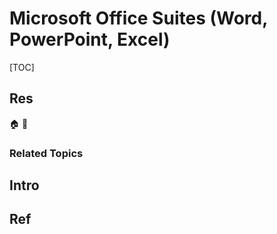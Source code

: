 # Microsoft Office Suites (Word, PowerPoint, Excel)

[TOC]



## Res
🏠 
🚧 


### Related Topics



## Intro



## Ref
[怎样把多个excel文件合并成一个 | cnblog]: https://www.cnblogs.com/haolb123/p/15705306.html

[Word设置目录出现标题的级别数 | CSDN]: http://t.csdnimg.cn/BHiP4

[Word中上标超链接到参考文献 | CSDN]: https://blog.csdn.net/weixin_36302584/article/details/117405594
